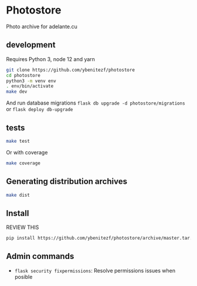 # Photostore

Photo archive for adelante.cu

## development

Requires Python 3, node 12 and yarn

```bash
git clone https://github.com/ybenitezf/photostore
cd photostore
python3 -m venv env
. env/bin/activate
make dev
```

And run database migrations `flask db upgrade -d photostore/migrations` or `flask deploy db-upgrade`

## tests

```bash
make test
```

Or with coverage

```bash
make coverage
```

## Generating distribution archives

```bash
make dist
```

## Install

REVIEW THIS

```bash
pip install https://github.com/ybenitezf/photostore/archive/master.tar.gz
```

## Admin commands

- `flask security fixpermissions`: Resolve permissions issues when posible
